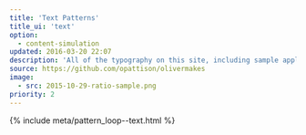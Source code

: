 ```yaml
---
title: 'Text Patterns'
title_ui: 'text'
option:
  - content-simulation
updated: 2016-03-20 22:07
description: 'All of the typography on this site, including sample applications of each of the basic typographic forms on the site.'
source: https://github.com/opattison/olivermakes
image:
  - src: 2015-10-29-ratio-sample.png
priority: 2
---
```


{% include meta/pattern_loop--text.html %}
